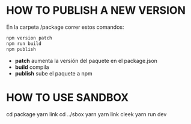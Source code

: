 # HOW TO PUBLISH A NEW VERSION

En la carpeta /package correr estos comandos:
```bash
npm version patch
npm run build
npm publish
```

- **patch** aumenta la versión del paquete en el package.json
- **build** compila
- **publish** sube el paquete a npm

# HOW TO USE SANDBOX
cd package
yarn link
cd ../sbox
yarn
yarn link cleek
yarn run dev